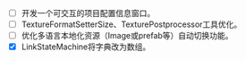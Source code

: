 - [ ] 开发一个可交互的项目配置信息窗口。
- [ ] TextureFormatSetterSize、TexturePostprocessor工具优化。
- [ ] 优化多语言本地化资源（Image或prefab等）自动切换功能。
- [x] LinkStateMachine将字典改为数组。
